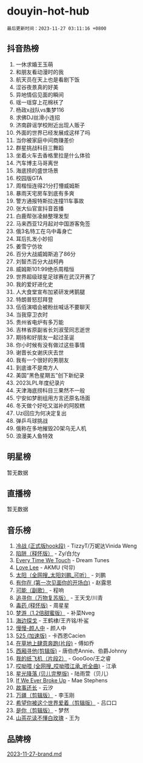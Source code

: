 # douyin-hot-hub

`最后更新时间：2023-11-27 03:11:16 +0800`

## 抖音热榜

1. 一休求婚王玉萌
1. 和朋友看动漫时的我
1. 航天员在天上也是看剧下饭
1. 涩谷夜景真的好美
1. 异地情侣见面的瞬间
1. 瑶一瑶穿上花棉袄了
1. 杨政x战队vs集梦116
1. 求佛DJ丝滑小连招
1. 济南辟谣学校附近出现人贩子
1. 外面的世界已经发展成这样了吗
1. 当你被家庭中间商赚差价
1. 群星挑战科目三舞蹈
1. 坐着火车去香格里拉是什么体验
1. 汽车博主马哥离世
1. 海底捞的盛世场景
1. 校园版GTA
1. 周楷恒连得21分打懵威姆斯
1. 暴雨天宅房车到底有多爽
1. 警方通报特斯拉连撞11车事故
1. 张大仙官宣抖音首播
1. 白鹿帮张凌赫整理发型
1. 马来西亚12月起对中国游客免签
1. 俄3名特工在乌中毒身亡
1. 耳后扎发小妙招
1. 姜雪宁仿妆
1. 百分大战威姆斯追了86分
1. 刘智杰百分大战柯冉
1. 威姆斯101:99绝杀周楷恒
1. 世界超级球星足球赛在武汉开赛了
1. 我的爱好进化史
1. 人大食堂宣布加紧研发烤鹅腿
1. 特朗普怒怼拜登
1. 伍佰演唱会被粉丝喊话不要聊天
1. 当我穿卫衣时
1. 贵州省电炉有多万能
1. 吉林省原副省长刘淑莹同志逝世
1. 期待和好朋友一起过圣诞
1. 你小时候有没有做过这些事情
1. 谢晋长女谢庆庆去世
1. 我有一个很好的男朋友
1. 到底谁不是南方人
1. 美国“黑色星期五”创下新纪录
1. 2023LPL年度纪录片
1. 天津海底捞科目三果然不一般
1. 宁安如梦剧组用方言还原名场面
1. 冬天做个好吃又滋补的阿胶糕
1. Uzi回应为何决定复出
1. 弹乒乓球挑战
1. 俄称在多地摧毁20架乌无人机
1. 浪漫美人鱼特效

## 明星榜

暂无数据

## 直播榜

暂无数据

## 音乐榜

1. [冷战 (正式版hook段)](https://sf3-cdn-tos.douyinstatic.com/obj/tos-cn-ve-2774/oMuEoiBasWApEMVDgNiI8VAByNmwo5J0pyf8Yx) - TizzyT/万妮达Vinida Weng
1. [陷阱（释怀版）](https://sf3-cdn-tos.douyinstatic.com/obj/tos-cn-ve-2774/oE8C21LeZrzKLDFfQYgMzx4GAIHageG5IzayY7) - Zy/白允y
1. [Every Time We Touch](https://sf3-cdn-tos.douyinstatic.com/obj/tos-cn-ve-2774/ogN6lUKQeBBfEVhIOMikG1CcJjugxk1tztZyhP) - Dream Tunes
1. [Love Lee](https://sf3-cdn-tos.douyinstatic.com/obj/tos-cn-ve-2774/o05GbkJGbCBTdDnMtB0fwOYgkeZp23vrWQDQBS) - AKMU (악뮤)
1. [太阳（全网搜_太阳刘鹏_可听）](https://sf6-cdn-tos.douyinstatic.com/obj/tos-cn-ve-2774/ogWbyIQnlBFImVbeDocRdCIYtBHlbJXgfZMvgz) - 刘鹏
1. [有你在 (第一次见面你的开场白)](https://sf6-cdn-tos.douyinstatic.com/obj/tos-cn-ve-2774/oAthrQ3ClJBfI57uBoFEgNDYtNCZ0TSYQQfxQ0) - 赵露思
1. [可能（副歌）](https://sf3-cdn-tos.douyinstatic.com/obj/tos-cn-ve-2774/cde1731888894259b333569393c2fb51) - 程响
1. [追寻你（万物复苏版）](https://sf6-cdn-tos.douyinstatic.com/obj/tos-cn-ve-2774/oYeAZJsbjIDit9APmBg8u6uDUQnHmoCf3gbo74) - 王天戈/川青
1. [毒药 (释怀版)](https://sf3-cdn-tos.douyinstatic.com/obj/tos-cn-ve-2774/oYILMEAzspdZBIzy4frJNB8ZHPHWAhiwowd4Ad) - 周星星
1. [梦游（1.2倍甜蜜版）](https://sf6-cdn-tos.douyinstatic.com/obj/tos-cn-ve-2774/o4gyAUm8hwufoEABmwVIiQtHsFuGzAEEWtNMzo) - 补菜Nveg
1. [海边探戈](https://sf6-cdn-tos.douyinstatic.com/obj/tos-cn-ve-2774/os9gE0VQCGqt6VQkZDyBBYvfSDY0QFe3vVmubn) - 王鹤棣/王齐铭/朴鲨
1. [慢慢-颜人中](https://sf6-cdn-tos.douyinstatic.com/obj/tos-cn-ve-2774/ocjHNfBXdBxQNC8ZGAeoLMFTUgtBg8bkExunDC) - 颜人中
1. [525 (加速版)](https://sf6-cdn-tos.douyinstatic.com/obj/tos-cn-ve-2774/oIfKCtqfDyP8Vc9FpAPgWMyezT6LnDT1abRwGg) - 卡西恩Cacien
1. [在草地上肆意奔跑(片段)](https://sf3-cdn-tos.douyinstatic.com/obj/tos-cn-ve-2774/8831d494742f45dabdfa8adb8b817259) - 傅如乔
1. [西厢寻他(剪辑版)](https://sf6-cdn-tos.douyinstatic.com/obj/tos-cn-ve-2774/oUsAVfAQKlRNxEv5qxvIB8o5qmIWUcXbzJKJhw) - 唐伯虎Annie、伯爵Johnny
1. [我的纸飞机（片段2）](https://sf6-cdn-tos.douyinstatic.com/obj/tos-cn-ve-2774/oM2ZrKcg2CD5AeRB2gkeXOFB1IxAGJdZPazYHf) - GooGoo/王之睿
1. [哎呦喂 (全网搜_哎呦喂江承_听全曲)](https://sf6-cdn-tos.douyinstatic.com/obj/tos-cn-ve-2774/o0uEo63ECfIFdmwKF5HMzF1FCfItHEagDDeCAL) - 江承
1. [星光降落 (贝儿完整版)](https://sf6-cdn-tos.douyinstatic.com/obj/tos-cn-ve-2774/okwB9hAwyAtsFFkFBzAX1hOOfQuIoMNs0W2Mwr) - 陆雨萱（贝儿）
1. [If We Ever Broke Up](https://sf3-cdn-tos.douyinstatic.com/obj/tos-cn-ve-2774/o8onj5HDk0ImtBmO0URBfeyCDXQJMYkQ1gb8Zy) - Mae Stephens
1. [故事还长](https://sf3-cdn-tos.douyinstatic.com/obj/tos-cn-ve-2774/30a26758c8594f0ab81ac675c33ee2c5) - 云汐
1. [万疆（剪辑版）](https://sf6-cdn-tos.douyinstatic.com/obj/tos-cn-ve-2774/ooG7oVgFlDTelKCjCsTTobQvbdtj1BBQXnfZd8) - 李玉刚
1. [希望你被这个世界爱着（剪辑版）](https://sf6-cdn-tos.douyinstatic.com/obj/tos-cn-ve-2774/oo4H3BfEygN7l7bQaMBOZHCQ1eI4FqtED5skQ2) - 吕口口
1. [是你（剪辑版）](https://sf6-cdn-tos.douyinstatic.com/obj/tos-cn-ve-2774/46019dae783c4c969944217fe1cfafc4) - 梦然
1. [山茶花读不懂白玫瑰](https://sf6-cdn-tos.douyinstatic.com/obj/tos-cn-ve-2774/osfn8B7DktrRHEPJgPCfDbw7QDQEkwC16BxZg9) - 王为

## 品牌榜

[2023-11-27-brand.md](2023-11-27-brand.md)
